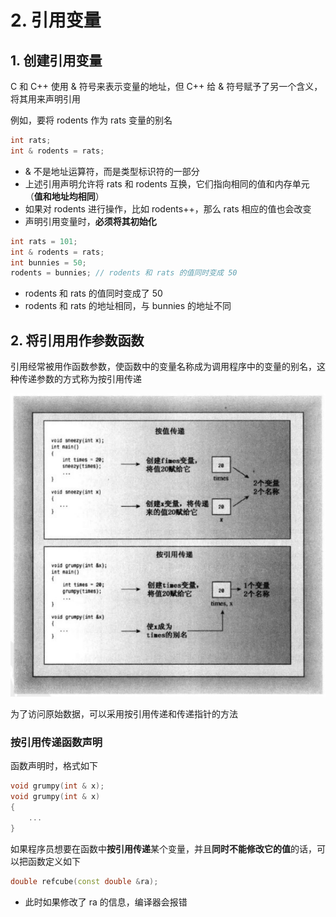 # 2. 引用变量

## 1. 创建引用变量

C 和 C++ 使用 & 符号来表示变量的地址，但 C++ 给 & 符号赋予了另一个含义，将其用来声明引用

例如，要将 rodents 作为 rats 变量的别名

```cpp
int rats;
int & rodents = rats;
```

* & 不是地址运算符，而是类型标识符的一部分
* 上述引用声明允许将 rats 和 rodents 互换，它们指向相同的值和内存单元（**值和地址均相同**）
* 如果对 rodents 进行操作，比如 rodents++，那么 rats 相应的值也会改变
* 声明引用变量时，**必须将其初始化**

```cpp
int rats = 101;
int & rodents = rats;
int bunnies = 50;
rodents = bunnies; // rodents 和 rats 的值同时变成 50
```

* rodents 和 rats 的值同时变成了 50
* rodents 和 rats 的地址相同，与 bunnies 的地址不同

## 2. 将引用用作参数函数

引用经常被用作函数参数，使函数中的变量名称成为调用程序中的变量的别名，这种传递参数的方式称为按引用传递

![&#x6309;&#x503C;&#x4F20;&#x9012;&#x548C;&#x6309;&#x5F15;&#x7528;&#x4F20;&#x9012;](../.gitbook/assets/image%20%288%29.png)

为了访问原始数据，可以采用按引用传递和传递指针的方法

### 按引用传递函数声明

函数声明时，格式如下

```cpp
void grumpy(int & x);
void grumpy(int & x)
{
    ...
}
```

如果程序员想要在函数中**按引用传递**某个变量，并且**同时不能修改它的值**的话，可以把函数定义如下

```cpp
double refcube(const double &ra);
```

* 此时如果修改了 ra 的信息，编译器会报错





